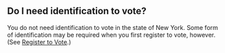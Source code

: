 ## Do I need identification to vote?  

You do not need identification to vote in the state of New York. Some form of identification may be required when you first register to vote, however. (See [Register  to Vote](#section-register-to-vote).)  
